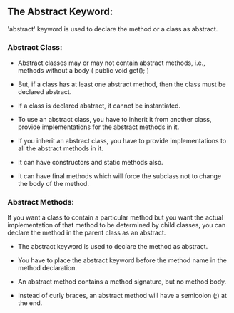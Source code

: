 ## The Abstract Keyword:

'abstract' keyword is used to declare the method or a class as abstract.

### Abstract Class:

- Abstract classes may or may not contain abstract methods, i.e., methods without a body ( public void get(); )
- But, if a class has at least one abstract method, then the class must be declared abstract.
- If a class is declared abstract, it cannot be instantiated.
- To use an abstract class, you have to inherit it from another class, provide implementations for the abstract methods in it.
- If you inherit an abstract class, you have to provide implementations to all the abstract methods in it.
- It can have constructors and static methods also.

- It can have final methods which will force the subclass not to change the body of the method.

### Abstract Methods:

If you want a class to contain a particular method but you want the actual implementation of that method to be determined by child classes, you can declare the method in the parent class as an abstract.

- The abstract keyword is used to declare the method as abstract.

- You have to place the abstract keyword before the method name in the method declaration.

- An abstract method contains a method signature, but no method body.

- Instead of curly braces, an abstract method will have a semicolon (;) at the end.

